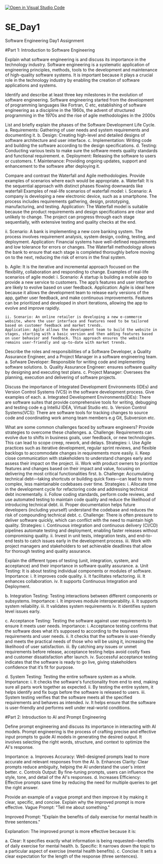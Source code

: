 [![Open in Visual Studio Code](https://classroom.github.com/assets/open-in-vscode-2e0aaae1b6195c2367325f4f02e2d04e9abb55f0b24a779b69b11b9e10269abc.svg)](https://classroom.github.com/online_ide?assignment_repo_id=15601421&assignment_repo_type=AssignmentRepo)
# SE_Day1
Software Engineering Day1 Assignment

#Part 1: Introduction to Software Engineering

Explain what software engineering is and discuss its importance in the technology industry.
Software engineering is a systematic application of engineering principles, methods, tools to the development and maintenance of high-quality software systems. It is important  because it plays a crucial role in the technology industry by enabling the creation of software applications and systems. 

Identify and describe at least three key milestones in the evolution of software engineering.
Software engineering started from the development of programming languages like Fortran, C etc, establishing of software engineering as a discipline in the 1960s, the advent of structured programming in the 1970s and the rise of agile methodologies in the 2000s

List and briefly explain the phases of the Software Development Life Cycle.
a. Requirements: Gathering of user needs and system requirements and documenting it.
b. Design: Creating high-level and detailed designs of software architecture and user interface.
c. Implementation: Writing code and building the software according to the design specifications.
d. Testing: Conducting various tests to make sure the software meets quality standards and functional requirement.
e. Deployment: Releasing the software to users or customers.
f. Maintenance: Providing ongoing updates, support and enhancement to the software after deploying it.

Compare and contrast the Waterfall and Agile methodologies. Provide examples of scenarios where each would be appropriate.
a. Waterfall: It is the sequential approach with distinct phases flowing downwards like waterfall
   Examples of real-life scenarios of waterfall model:
   i. Scenario: A company is developing a new electronic device, such as a smartphone. The process includes requirements gathering, design, prototyping, manufacturing, and testing.
   Application: The Waterfall model is suitable because the product requirements and design specifications are clear and unlikely to change. The project can progress through each stage sequentially, with extensive testing and quality checks at the end.

   ii. Scenario: A bank is implementing a new core banking system. The process involves requirement analysis, system design, coding, testing, and deployment.
   Application: Financial systems have well-defined requirements and low tolerance for errors or changes. The Waterfall methodology allows the bank to ensure that each stage is completed thoroughly before moving on to the next, reducing the risk of errors in the final system.
 
 b. Agile: It is the iterative and incremental approach focused on the flexibility, collaboration and responding to change.
    Examples of real-life scenarios of agile model:
    i. Scenario: A startup is building a mobile app to provide a new service to customers. The app’s features and user interface are likely to evolve based on user feedback.
    Application: Agile is ideal here because it allows the development team to release early versions of the app, gather user feedback, and make continuous improvements. Features can be prioritized and developed in short iterations, allowing the app to evolve and improve rapidly.

    ii. Scenario: An online retailer is developing a new e-commerce website, where the user interface and features need to be tailored based on customer feedback and market trends.
    Application: Agile allows the development team to build the website in stages, starting with a basic version and then adding features based on user behavior and feedback. This approach ensures the website remains user-friendly and up-to-date with market trends.

Describe the roles and responsibilities of a Software Developer, a Quality Assurance Engineer, and a Project Manager in a software engineering team.
a. Sofware Developer: Responsible for writing code and implementing software solutions.
b. Quality Assurance Engineer: ensures software quality by designing and executing test plans.
c. Project Manager: Oversees the planning, execution and delivering of software projects.

Discuss the importance of Integrated Development Environments (IDEs) and Version Control Systems (VCS) in the software development process. Give examples of each.
a. Integrated Development Environments(IDEs): There are software suites that provide comprehensive tools for writing, debugging and testing code e.g IntelliJ IDEA, Virtual Studio etc.
b. Version Control Systems(VCS): There are software tools for tracking changes to source code and coordinating work among team members
e.g Git, Subversion etc.

What are some common challenges faced by software engineers? Provide strategies to overcome these challenges.
a. Challenge: Requirements can evolve due to shifts in business goals, user feedback, or new technologies. This can lead to scope creep, rework, and delays.
   Strategies:
   i. Use Agile practices such as iterative development, regular sprint reviews, and flexible backlogs to accommodate changes in requirements more easily.
   ii. Keep close communication with stakeholders to understand changes early and assess their impact on the project.
   iii. Work with product owners to prioritize features and changes based on their impact and value, focusing on delivering the most critical functionalities first.
b. Challenge: Accumulating technical debt—taking shortcuts or building quick fixes—can lead to more complex, less maintainable codebases over time.
   Strategies:
   i. Allocate time in the development cycle for refactoring code and addressing technical debt incrementally.
   ii. Follow coding standards, perform code reviews, and use automated testing to maintain code quality and reduce the likelihood of introducing technical debt.
   iii. Proper documentation helps future developers (including yourself) understand the codebase and reduces the risk of compounding technical debt.
c. Challenge: There is often pressure to deliver software quickly, which can conflict with the need to maintain high quality.
   Strategies:
   i. Continuous integration and continuous delivery (CI/CD) pipelines automate testing and deployment, enabling faster releases without compromising quality.
   ii. Invest in unit tests, integration tests, and end-to-end tests to catch issues early in the development process.
   iii. Work with project managers and stakeholders to set achievable deadlines that allow for thorough testing and quality assurance.

Explain the different types of testing (unit, integration, system, and acceptance) and their importance in software quality assurance.
a. Unit Testing: It is about testing individual components or modules of software.
   Importance: 
   i. It improves code quality.
   ii. It facilitates refactoring.
   iii. It enhances collaboration.
   iv. It supports Continuous Integration and Deployment.

b. Integration Testing: Testing interactions between different components or subsystems.
   Importance: 
   i. It improves module interoperability.
   ii. It supports system reliability.
   iii. It validates system requirements
   iv. It identifies system level issues early.

c. Acceptance Testing: Testing the software against user requirements to ensure it meets user needs.
   Importance:
   i. Acceptance testing confirms that the software does what it’s supposed to according to the business requirements and user needs.
   ii. It checks that the software is user-friendly and meets the practical needs of those who will be using it, increasing the likelihood of user satisfaction.
   iii. By catching any issues or unmet requirements before release, acceptance testing helps avoid costly fixes and customer dissatisfaction after launch.
   iv. Successful acceptance testing indicates that the software is ready to go live, giving stakeholders confidence that it’s fit for purpose.

d. System Testing: Testing the entire software system as a whole.
   Importance:
   i. It checks the software's functionality from end to end, making sure all parts work together as expected.
   ii. By testing the entire system, it helps identify and fix bugs before the software is released to users.
   iii. System testing verifies that the software meets all the specified requirements and behaves as intended.
   iv. It helps ensure that the software is user-friendly and performs well under real-world conditions.


#Part 2: Introduction to AI and Prompt Engineering


Define prompt engineering and discuss its importance in interacting with AI models.
Prompt engineering is the process of crafting precise and effective input prompts to guide AI models in generating the desired output. It involves selecting the right words, structure, and context to optimize the AI's response.

Importance:
a. Improves Accuracy: Well-designed prompts lead to more accurate and relevant responses from the AI.
b. Enhances Clarity: Clear prompts reduce ambiguity, helping the AI understand the user's intent better.
c. Controls Output: By fine-tuning prompts, users can influence the style, tone, and detail of the AI's responses.
d. Increases Efficiency: Effective prompts save time by reducing the need for multiple queries to get the right answer.

Provide an example of a vague prompt and then improve it by making it clear, specific, and concise. Explain why the improved prompt is more effective.
Vague Prompt:
"Tell me about something."

Improved Prompt:
"Explain the benefits of daily exercise for mental health in three sentences."

Explanation:
The improved prompt is more effective because it is:

a. Clear: It specifies exactly what information is being requested—benefits of daily exercise for mental health.
b. Specific: It narrows down the topic to a particular aspect of exercise (mental health benefits).
c. Concise: It sets a clear expectation for the length of the response (three sentences).